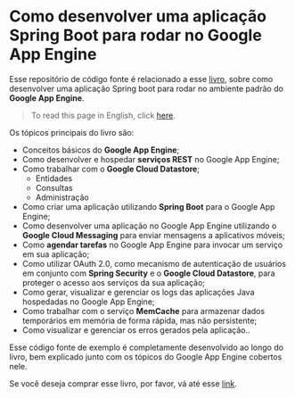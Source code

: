 # Como desenvolver uma aplicação Spring Boot para rodar no Google App Engine 

Esse repositório de código fonte é relacionado a esse [livro](https://www.casadocodigo.com.br/products/livro-gae), sobre como desenvolver uma aplicação Spring boot para rodar no ambiente padrão do **Google App Engine**. 

> To read this page in English, click [here](https://github.com/siecola/GAEBookV2Exemplo1/blob/master/README.md).

Os tópicos principais do livro são:

- Conceitos básicos do **Google App Engine**;
- Como desenvolver e hospedar **serviços REST** no Google App Engine;
- Como trabalhar com o **Google Cloud Datastore**;
  - Entidades
  - Consultas
  - Administração
- Como criar uma aplicação utilizando **Spring Boot** para o Google App Engine;
- Como desenvolver uma aplicação no Google App Engine utilizando o **Google Cloud Messaging** para enviar mensagens a aplicativos móveis;
- Como **agendar tarefas** no Google App Engine para invocar um serviço em sua aplicação;
- Como utilizar OAuth 2.0, como mecanismo de autenticação de usuários em conjunto com **Spring Security** e o **Google Cloud Datastore**, para proteger o acesso aos serviços da sua aplicação;
- Como gerar, visualizar e gerenciar os logs das aplicações Java hospedadas no Google App Engine;
- Como trabalhar com o serviço **MemCache** para armazenar dados temporários em memória de forma rápida, mas não persistente; 
- Como visualizar e gerenciar os erros gerados pela aplicação..



Esse código fonte de exemplo é completamente desenvolvido ao longo do livro, bem explicado junto com os tópicos do Google App Engine cobertos nele.

Se você deseja comprar esse livro, por favor, vá até esse [link](https://www.casadocodigo.com.br/products/livro-gae).